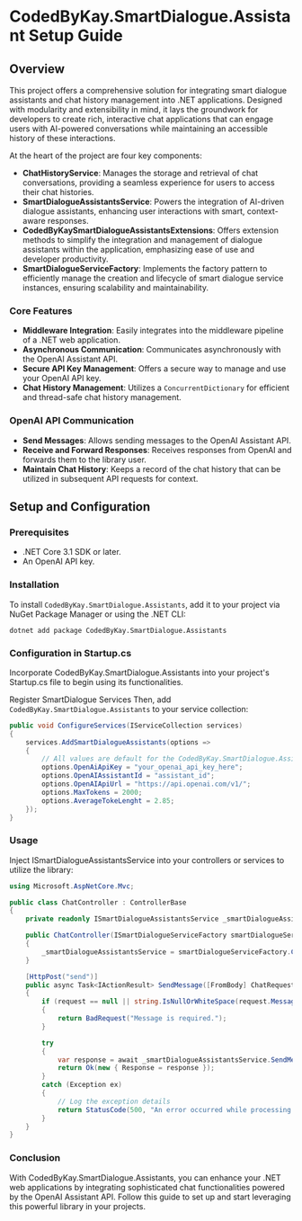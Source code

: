 # CodedByKay.SmartDialogue.Assistant Setup Guide

## Overview

This project offers a comprehensive solution for integrating smart dialogue assistants and chat history management into .NET applications. Designed with modularity and extensibility in mind, it lays the groundwork for developers to create rich, interactive chat applications that can engage users with AI-powered conversations while maintaining an accessible history of these interactions.

At the heart of the project are four key components:

- **ChatHistoryService**: Manages the storage and retrieval of chat conversations, providing a seamless experience for users to access their chat histories.
- **SmartDialogueAssistantsService**: Powers the integration of AI-driven dialogue assistants, enhancing user interactions with smart, context-aware responses.
- **CodedByKaySmartDialogueAssistantsExtensions**: Offers extension methods to simplify the integration and management of dialogue assistants within the application, emphasizing ease of use and developer productivity.
- **SmartDialogueServiceFactory**: Implements the factory pattern to efficiently manage the creation and lifecycle of smart dialogue service instances, ensuring scalability and maintainability.

### Core Features

- **Middleware Integration**: Easily integrates into the middleware pipeline of a .NET web application.
- **Asynchronous Communication**: Communicates asynchronously with the OpenAI Assistant API.
- **Secure API Key Management**: Offers a secure way to manage and use your OpenAI API key.
- **Chat History Management**: Utilizes a `ConcurrentDictionary` for efficient and thread-safe chat history management.

### OpenAI API Communication

- **Send Messages**: Allows sending messages to the OpenAI Assistant API.
- **Receive and Forward Responses**: Receives responses from OpenAI and forwards them to the library user.
- **Maintain Chat History**: Keeps a record of the chat history that can be utilized in subsequent API requests for context.

## Setup and Configuration

### Prerequisites

- .NET Core 3.1 SDK or later.
- An OpenAI API key.

### Installation

To install `CodedByKay.SmartDialogue.Assistants`, add it to your project via NuGet Package Manager or using the .NET CLI:

```shell
dotnet add package CodedByKay.SmartDialogue.Assistants
```

### Configuration in Startup.cs

Incorporate CodedByKay.SmartDialogue.Assistants into your project's Startup.cs file to begin using its functionalities.


Register SmartDialogue Services
Then, add `CodedByKay.SmartDialogue.Assistants` to your service collection:

```csharp
public void ConfigureServices(IServiceCollection services)
{
    services.AddSmartDialogueAssistants(options =>
    {
        // All values are default for the CodedByKay.SmartDialogue.Assistants library
        options.OpenAiApiKey = "your_openai_api_key_here";
        options.OpenAIAssistantId = "assistant_id";
        options.OpenAIApiUrl = "https://api.openai.com/v1/";
        options.MaxTokens = 2000;
        options.AverageTokeLenght = 2.85;
    });
}
```

### Usage
Inject ISmartDialogueAssistantsService into your controllers or services to utilize the library:

```csharp
using Microsoft.AspNetCore.Mvc;

public class ChatController : ControllerBase
{
    private readonly ISmartDialogueAssistantsService _smartDialogueAssistantsService;

    public ChatController(ISmartDialogueServiceFactory smartDialogueServiceFactory)
    {
        _smartDialogueAssistantsService = smartDialogueServiceFactory.Create();
    }

    [HttpPost("send")]
    public async Task<IActionResult> SendMessage([FromBody] ChatRequest request)
    {
        if (request == null || string.IsNullOrWhiteSpace(request.Message))
        {
            return BadRequest("Message is required.");
        }

        try
        {
            var response = await _smartDialogueAssistantsService.SendMessageAsync(request.SessionId, request.Message);
            return Ok(new { Response = response });
        }
        catch (Exception ex)
        {
            // Log the exception details
            return StatusCode(500, "An error occurred while processing your request.");
        }
    }
}
```

### Conclusion
With CodedByKay.SmartDialogue.Assistants, you can enhance your .NET web applications by integrating sophisticated chat functionalities powered by the OpenAI Assistant API. Follow this guide to set up and start leveraging this powerful library in your projects.